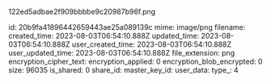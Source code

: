 122ed5adbae2f909bbbbe9c20987b96f.png

id: 20b9fa41896442659443ae25a089139c
mime: image/png
filename: 
created_time: 2023-08-03T06:54:10.888Z
updated_time: 2023-08-03T06:54:10.888Z
user_created_time: 2023-08-03T06:54:10.888Z
user_updated_time: 2023-08-03T06:54:10.888Z
file_extension: png
encryption_cipher_text: 
encryption_applied: 0
encryption_blob_encrypted: 0
size: 96035
is_shared: 0
share_id: 
master_key_id: 
user_data: 
type_: 4